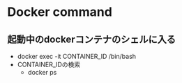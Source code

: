 # Docker command
## 起動中のdockerコンテナのシェルに入る
- docker exec -it CONTAINER_ID /bin/bash
- CONTAINER_IDの検索
  - docker ps

